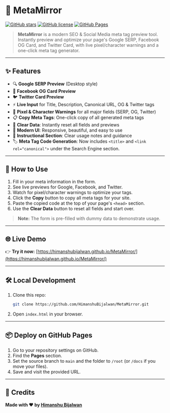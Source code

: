 # 🚀 MetaMirror

[![GitHub stars](https://img.shields.io/github/stars/HimanshuBijalwan/MetaMirror?style=social)](https://github.com/HimanshuBijalwan/MetaMirror/stargazers)
[![GitHub license](https://img.shields.io/github/license/HimanshuBijalwan/MetaMirror)](LICENSE)
[![GitHub Pages](https://img.shields.io/badge/Live%20Demo-MetaMirror-blue?logo=github)](https://himanshubijalwan.github.io/MetaMirror/)

> **MetaMirror** is a modern SEO & Social Media meta tag preview tool. Instantly preview and optimize your page's Google SERP, Facebook OG Card, and Twitter Card, with live pixel/character warnings and a one-click meta tag generator.

---

## ✨ Features

- 🔍 **Google SERP Preview** (Desktop style)
- 📘 **Facebook OG Card Preview**
- 🐦 **Twitter Card Preview**
- ⚡ **Live Input** for Title, Description, Canonical URL, OG & Twitter tags
- 📏 **Pixel & Character Warnings** for all major fields (SERP, OG, Twitter)
- 📋 **Copy Meta Tags**: One-click copy of all generated meta tags
- 🧹 **Clear Data**: Instantly reset all fields and previews
- 💎 **Modern UI**: Responsive, beautiful, and easy to use
- 📝 **Instructional Section**: Clear usage notes and guidance
- 🏷️ **Meta Tag Code Generation**: Now includes `<title>` and `<link rel="canonical">` under the Search Engine section.

---

## 🚦 How to Use

1. Fill in your meta information in the form.
2. See live previews for Google, Facebook, and Twitter.
3. Watch for pixel/character warnings to optimize your tags.
4. Click the **Copy** button to copy all meta tags for your site.
5. Paste the copied code at the top of your page's `<head>` section.
6. Use the **Clear Data** button to reset all fields and start over.

> **Note:** The form is pre-filled with dummy data to demonstrate usage.

---

## 🌐 Live Demo

👉 **Try it now:** [https://himanshubijalwan.github.io/MetaMirror/](https://himanshubijalwan.github.io/MetaMirror/)

---

## 🛠️ Local Development

1. Clone this repo:
   ```bash
   git clone https://github.com/HimanshuBijalwan/MetaMirror.git
   ```
2. Open `index.html` in your browser.

---

## 📦 Deploy on GitHub Pages

1. Go to your repository settings on GitHub.
2. Find the **Pages** section.
3. Set the source branch to `main` and the folder to `/root` (or `/docs` if you move your files).
4. Save and visit the provided URL.

---

## 🙏 Credits

**Made with ❤️ by [Himanshu Bijalwan](https://github.com/HimanshuBijalwan)**
